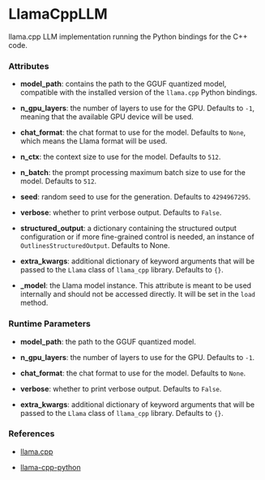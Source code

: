 # LlamaCppLLM


llama.cpp LLM implementation running the Python bindings for the C++ code.





### Attributes

- **model_path**: contains the path to the GGUF quantized model, compatible with the  installed version of the `llama.cpp` Python bindings.

- **n_gpu_layers**: the number of layers to use for the GPU. Defaults to `-1`, meaning that  the available GPU device will be used.

- **chat_format**: the chat format to use for the model. Defaults to `None`, which means the  Llama format will be used.

- **n_ctx**: the context size to use for the model. Defaults to `512`.

- **n_batch**: the prompt processing maximum batch size to use for the model. Defaults to `512`.

- **seed**: random seed to use for the generation. Defaults to `4294967295`.

- **verbose**: whether to print verbose output. Defaults to `False`.

- **structured_output**: a dictionary containing the structured output configuration or if more  fine-grained control is needed, an instance of `OutlinesStructuredOutput`. Defaults to None.

- **extra_kwargs**: additional dictionary of keyword arguments that will be passed to the  `Llama` class of `llama_cpp` library. Defaults to `{}`.

- **_model**: the Llama model instance. This attribute is meant to be used internally and  should not be accessed directly. It will be set in the `load` method.





### Runtime Parameters

- **model_path**: the path to the GGUF quantized model.

- **n_gpu_layers**: the number of layers to use for the GPU. Defaults to `-1`.

- **chat_format**: the chat format to use for the model. Defaults to `None`.

- **verbose**: whether to print verbose output. Defaults to `False`.

- **extra_kwargs**: additional dictionary of keyword arguments that will be passed to the  `Llama` class of `llama_cpp` library. Defaults to `{}`.






### References

- [llama.cpp](https://github.com/ggerganov/llama.cpp)

- [llama-cpp-python](https://github.com/abetlen/llama-cpp-python)

